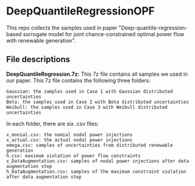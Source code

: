 # DeepQuantileRegressionOPF

This repo collects the samples used in paper "Deep-quantile-regression-based surrogate model for joint chance-constrained optimal power flow with renewable generation".


## File descriptions
__DeepQuantileRegression.7z:__ 
This 7z file contains all samples we used in our paper. This 7z file contains the following three folders:

    Gaussian: the samples used in Case 1 with Gaussian distributed uncertainties
    Beta: the samples used in Case 2 with Beta distributed uncertainties
    Weibull: the samples used in Case 3 with Weibull distributed uncertainties

In each folder, there are six .csv files:

    x_monial.csv: the nomial nodal power injections
    x_actual.csv: the actual nodal power injections
    omega.csv: samples of uncertainties from distributed renewable generation
    h.csv: maximum violation of power flow constraints
    x_DataAugmentation.csv: samples of nodal power injections after data augmentation step
    h_DataAugmentation.csv: samples of the maximum constraint violation after data augmentation step
    